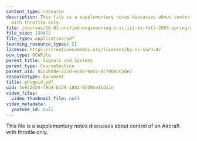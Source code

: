 ```yaml
---
content_type: resource
description: This file is a supplementary notes discusses about control of an Aircraft
  with throttle only.
file: /courses/16-01-unified-engineering-i-ii-iii-iv-fall-2005-spring-2006/4e932d24f9d4b17918820220ce1bd11e_phugoid.pdf
file_size: 159472
file_type: application/pdf
learning_resource_types: []
license: https://creativecommons.org/licenses/by-nc-sa/4.0/
ocw_type: OCWFile
parent_title: Signals and Systems
parent_type: CourseSection
parent_uid: 85c1b0de-227d-e38d-9a55-dc7008c03de7
resourcetype: Document
title: phugoid.pdf
uid: 4e932d24-f9d4-b179-1882-0220ce1bd11e
video_files:
  video_thumbnail_file: null
video_metadata:
  youtube_id: null
---
```

This file is a supplementary notes discusses about control of an Aircraft with throttle only.